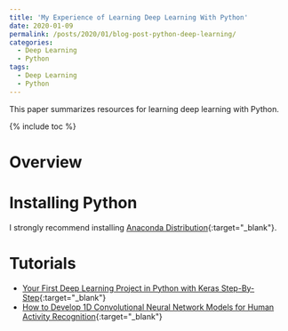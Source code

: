 ```yaml
---
title: 'My Experience of Learning Deep Learning With Python'
date: 2020-01-09
permalink: /posts/2020/01/blog-post-python-deep-learning/
categories:
  - Deep Learning
  - Python
tags:
  - Deep Learning
  - Python
---
```


This paper summarizes resources for learning deep learning with Python.

{% include toc %}

# Overview

# Installing Python
I strongly recommend installing [Anaconda Distribution](https://docs.anaconda.com/anaconda/install/){:target="_blank"}.


# Tutorials
* [Your First Deep Learning Project in Python with Keras Step-By-Step](https://machinelearningmastery.com/tutorial-first-neural-network-python-keras/){:target="_blank"}
* [How to Develop 1D Convolutional Neural Network Models for Human Activity Recognition](https://machinelearningmastery.com/cnn-models-for-human-activity-recognition-time-series-classification//){:target="_blank"}

